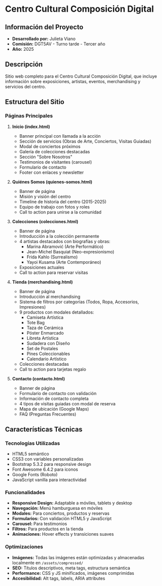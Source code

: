 # Centro Cultural Composición Digital

## Información del Proyecto
- **Desarrollado por:** Julieta Viano
- **Comisión:** DGT5AV - Turno tarde - Tercer año
- **Año:** 2025

## Descripción
Sitio web completo para el Centro Cultural Composición Digital, que incluye información sobre exposiciones, artistas, eventos, merchandising y servicios del centro.

## Estructura del Sitio

### Páginas Principales
1. **Inicio (index.html)**
   - Banner principal con llamada a la acción
   - Sección de servicios (Obras de Arte, Conciertos, Visitas Guiadas)
   - Modal de conciertos próximos
   - Galería de colecciones destacadas
   - Sección "Sobre Nosotros"
   - Testimonios de visitantes (carousel)
   - Formulario de contacto
   - Footer con enlaces y newsletter

2. **Quiénes Somos (quienes-somos.html)**
   - Banner de página
   - Misión y visión del centro
   - Timeline de historia del centro (2015-2025)
   - Equipo de trabajo con fotos y roles
   - Call to action para unirse a la comunidad

3. **Colecciones (colecciones.html)**
   - Banner de página
   - Introducción a la colección permanente
   - 4 artistas destacados con biografías y obras:
     - Marina Abramović (Arte Performático)
     - Jean-Michel Basquiat (Neo-expresionismo)
     - Frida Kahlo (Surrealismo)
     - Yayoi Kusama (Arte Contemporáneo)
   - Exposiciones actuales
   - Call to action para reservar visitas

4. **Tienda (merchandising.html)**
   - Banner de página
   - Introducción al merchandising
   - Sistema de filtros por categorías (Todos, Ropa, Accesorios, Impresiones)
   - 9 productos con modales detallados:
     - Camiseta Artística
     - Tote Bag
     - Taza de Cerámica
     - Póster Enmarcado
     - Libreta Artística
     - Sudadera con Diseño
     - Set de Postales
     - Pines Coleccionables
     - Calendario Artístico
   - Colecciones destacadas
   - Call to action para tarjetas regalo

5. **Contacto (contacto.html)**
   - Banner de página
   - Formulario de contacto con validación
   - Información de contacto completa
   - 4 tipos de visitas guiadas con modal de reserva
   - Mapa de ubicación (Google Maps)
   - FAQ (Preguntas Frecuentes)

## Características Técnicas

### Tecnologías Utilizadas
- HTML5 semántico
- CSS3 con variables personalizadas
- Bootstrap 5.3.2 para responsive design
- Font Awesome 6.4.2 para iconos
- Google Fonts (Roboto)
- JavaScript vanilla para interactividad

### Funcionalidades
- **Responsive Design:** Adaptable a móviles, tablets y desktop
- **Navegación:** Menú hamburguesa en móviles
- **Modales:** Para conciertos, productos y reservas
- **Formularios:** Con validación HTML5 y JavaScript
- **Carousel:** Para testimonios
- **Filtros:** Para productos en la tienda
- **Animaciones:** Hover effects y transiciones suaves

### Optimizaciones
- **Imágenes:** Todas las imágenes están optimizadas y almacenadas localmente en `/assets/compressed/`
- **SEO:** Títulos descriptivos, meta tags, estructura semántica
- **Performance:** CSS y JS minificados, imágenes comprimidas
- **Accesibilidad:** Alt tags, labels, ARIA attributes


